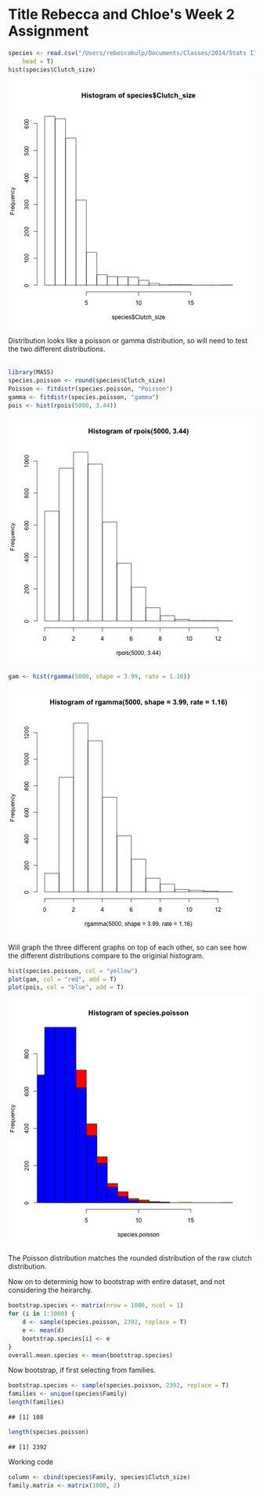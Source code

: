 Title Rebecca and Chloe's Week 2 Assignment
========================================================


```r
species <- read.csv("/Users/rebeccakulp/Documents/Classes/2014/Stats II/PermuteSeminar-2014/Week-2/ClutchSize.csv", 
    head = T)
hist(species$Clutch_size)
```

![plot of chunk unnamed-chunk-1](figure/unnamed-chunk-1.png) 

Distribution looks like a poisson or gamma distribution, so will need to test the two different distributions.


```r

library(MASS)
species.poisson <- round(species$Clutch_size)
Poisson <- fitdistr(species.poisson, "Poisson")
gamma <- fitdistr(species.poisson, "gamma")
pois <- hist(rpois(5000, 3.44))
```

![plot of chunk unnamed-chunk-2](figure/unnamed-chunk-21.png) 

```r
gam <- hist(rgamma(5000, shape = 3.99, rate = 1.16))
```

![plot of chunk unnamed-chunk-2](figure/unnamed-chunk-22.png) 

Will graph the three different graphs on top of each other, so can see how the different distributions compare to the originial histogram.

```r
hist(species.poisson, col = "yellow")
plot(gam, col = "red", add = T)
plot(pois, col = "blue", add = T)
```

![plot of chunk unnamed-chunk-3](figure/unnamed-chunk-3.png) 

The Poisson distribution matches the rounded distribution of the raw clutch distribution.

Now on to determinig how to bootstrap with entire dataset, and not considering the heirarchy.


```r
bootstrap.species <- matrix(nrow = 1000, ncol = 1)
for (i in 1:1000) {
    d <- sample(species.poisson, 2392, replace = T)
    e <- mean(d)
    bootstrap.species[i] <- e
}
overall.mean.species <- mean(bootstrap.species)
```


Now bootstrap, if first selecting from families.

```r
bootstrap.species <- sample(species.poisson, 2392, replace = T)
families <- unique(species$Family)
length(families)
```

```
## [1] 108
```

```r
length(species.poisson)
```

```
## [1] 2392
```

Working code

```r
column <- cbind(species$Family, species$Clutch_size)
family.matrix <- matrix(1000, 2)
```

